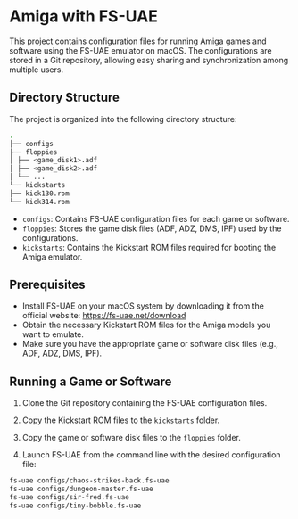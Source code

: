 # Amiga with FS-UAE

This project contains configuration files for running Amiga games and software using the FS-UAE emulator on macOS. The configurations are stored in a Git repository, allowing easy sharing and synchronization among multiple users.

## Directory Structure

The project is organized into the following directory structure:

```bash
.
├── configs
├── floppies
│ ├── <game_disk1>.adf
│ ├── <game_disk2>.adf
│ └── ...
└── kickstarts
├── kick130.rom
└── kick314.rom
```

- `configs`: Contains FS-UAE configuration files for each game or software.
- `floppies`: Stores the game disk files (ADF, ADZ, DMS, IPF) used by the configurations.
- `kickstarts`: Contains the Kickstart ROM files required for booting the Amiga emulator.

## Prerequisites

- Install FS-UAE on your macOS system by downloading it from the official website: https://fs-uae.net/download
- Obtain the necessary Kickstart ROM files for the Amiga models you want to emulate.
- Make sure you have the appropriate game or software disk files (e.g., ADF, ADZ, DMS, IPF).

## Running a Game or Software

1. Clone the Git repository containing the FS-UAE configuration files.

2. Copy the Kickstart ROM files to the `kickstarts` folder.

3. Copy the game or software disk files to the `floppies` folder.

4. Launch FS-UAE from the command line with the desired configuration file:

```bash
fs-uae configs/chaos-strikes-back.fs-uae
fs-uae configs/dungeon-master.fs-uae
fs-uae configs/sir-fred.fs-uae
fs-uae configs/tiny-bobble.fs-uae

```